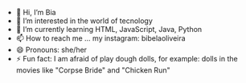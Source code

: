 - 👋 Hi, I’m Bia
- 👀 I’m interested in the world of tecnology
- 🌱 I’m currently learning HTML, JavaScript, Java, Python
- 📫 How to reach me ... my instagram: bibelaoliveira
- 😄 Pronouns: she/her
- ⚡ Fun fact: I am afraid of play dough dolls, for example: dolls in the movies like "Corpse Bride" and "Chicken Run"  

<!---
beatrizcardosol/beatrizcardosol is a ✨ special ✨ repository because its `README.md` (this file) appears on your GitHub profile.
You can click the Preview link to take a look at your changes.
--->
